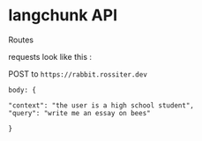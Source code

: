 # langchunk API

Routes

requests look like this :

POST to `https://rabbit.rossiter.dev`
```
body: {

"context": "the user is a high school student",
"query": "write me an essay on bees"

}
```
